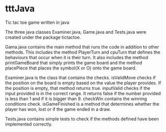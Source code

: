 # tttJava
Tic tac toe game written in java

The three java classes Examiner.java, Game.java and Tests.java were created under the package tictactoe.


Gama.java contains the main method that runs the code in addition to other methods. This includes the method 
PlayerTurn and cpuTurn that defines the behaviours that occur when it is their turn. 
It also includes the method printGameBoard that simply prints the game board and the method placePiece that places the symbol(X or O) onto 
the game board.


Examiner.java is the class that contains the checks. isValidMove checks if the position on the board is empty based on the value the player provides. 
If the position is empty, that method returns true. inputValid checks if the input provided is in the correct range. 
It returns false if the number provided is less than 1 and if it is bigger than 9. 
checkWin contains the winning conditions check. isGameFinished is a method that determines whether the player has won, lost or if the game ended in a draw.


Tests.java contains simple tests to check if the methods defined have been implemented correctly.
